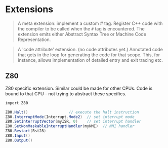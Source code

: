 # Extensions

> A meta extension: implement a custom # tag. Register C++ code with the compiler to be called when the `#` tag is encountered. The extension emits either Abstract Syntax Tree or Machine Code Representation.

> A 'code attribute' extension. (no code attributes yet.) Annotated code that gets in the loop for generating the code for that scope. This, for instance, allows implementation of detailed entry and exit tracing etc.

## Z80

Z80 specific extension. Similar could be made for other CPUs. Code is bound to that CPU - not trying to abstract these specifics.

```C#
import Z80

Z80.Halt()                  // execute the halt instruction
Z80.InterruptMode(Interrupt.Mode2)  // set interrupt mode
Z80.SetInterruptVector(myISR, 0)    // set interrupt handler
Z80.SetNonMaskableInterruptHandler(myNMI)  // NMI handler
Z80.Restart(Rst28)
Z80.Input()
Z80.Output()
```

